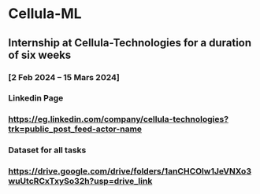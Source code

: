 # Cellula-ML
## Internship at Cellula-Technologies for a duration of six weeks
### [2 Feb 2024 – 15 Mars 2024]
### Linkedin Page
### https://eg.linkedin.com/company/cellula-technologies?trk=public_post_feed-actor-name

### Dataset for all tasks
### https://drive.google.com/drive/folders/1anCHCOlw1JeVNXo3wuUtcRCxTxySo32h?usp=drive_link

